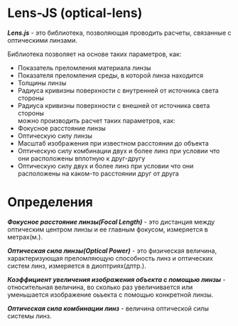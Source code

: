 # Lens-JS (optical-lens)

***Lens.js*** - это библиотека, позволяющая проводить расчеты, связанные с оптическими линзами.

Библиотека позволяет на основе таких параметров, как:   
+ Показатель преломления материала линзы
+ Показателя преломления среды, в которой линза находится
+ Толщины линзы
+ Радиуса кривизны поверхности с внутренней от источника света стороны
+ Радиуса кривизны поверхности с внешней от источника света стороны  
можно производить расчет таких параметров, как:   
+ Фокусное расстояние линзы
+ Оптическую силу линзы
+ Масштаб изображения при известном расстоянии до объекта
+ Оптическую силу комбинации двух и более линз при условии что они расположены вплотную к друг-другу
+ Оптическую силу двух и более линз при условии что они расположены на каком-то расстоянии друг от друга  

# Определения
***Фокусное расстояние линзы(Focal Length)*** - это дистанция между оптическим центром линзы и ее главным фокусом, измеряется в метрах(м.).

***Оптическая сила линзы(Optical Power)*** - это физическая величина, характеризующая преломляющую способность линз и оптических систем линз, измеряется в диоптриях(дптр.).

***Коэффициент увеличения изображения объекта с помощью линзы*** - относительная величина, во сколько раз увеличивается или уменьшается изображение оьъекта с помощью конкретной линзы.

***Оптическая сила комбинации линз*** - величина оптической силы системы линз.
